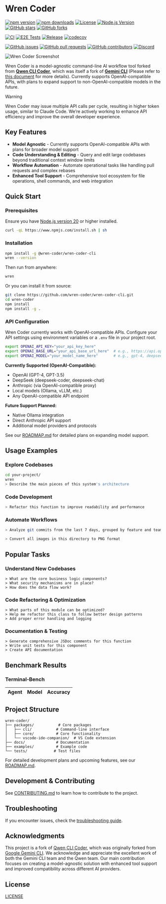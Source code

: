 # Wren Coder

[![npm version](https://badge.fury.io/js/@wren-coder%2Fwren-coder-cli.svg)](https://badge.fury.io/js/@wren-coder%2Fwren-coder-cli)
[![npm downloads](https://img.shields.io/npm/dm/@wren-coder/wren-coder-cli.svg)](https://www.npmjs.com/package/@wren-coder/wren-coder-cli)
[![License](https://img.shields.io/github/license/wren-coder/wren-coder-cli.svg)](https://github.com/wren-coder/wren-coder-cli/blob/main/LICENSE)
[![Node.js Version](https://img.shields.io/node/v/@wren-coder/wren-coder-cli.svg)](https://nodejs.org/)
[![GitHub stars](https://img.shields.io/github/stars/wren-coder/wren-coder-cli.svg?style=social)](https://github.com/wren-coder/wren-coder-cli/stargazers)
[![GitHub forks](https://img.shields.io/github/forks/wren-coder/wren-coder-cli.svg?style=social)](https://github.com/wren-coder/wren-coder-cli/network/members)

[![CI](https://github.com/wren-coder/wren-coder-cli/actions/workflows/ci.yml/badge.svg)](https://github.com/wren-coder/wren-coder-cli/actions/workflows/ci.yml)
[![E2E Tests](https://github.com/wren-coder/wren-coder-cli/actions/workflows/e2e.yml/badge.svg)](https://github.com/wren-coder/wren-coder-cli/actions/workflows/e2e.yml)
[![Release](https://github.com/wren-coder/wren-coder-cli/actions/workflows/release.yml/badge.svg)](https://github.com/wren-coder/wren-coder-cli/actions/workflows/release.yml)
[![codecov](https://codecov.io/gh/wren-coder/wren-coder-cli/branch/main/graph/badge.svg)](https://codecov.io/gh/wren-coder/wren-coder-cli)

[![GitHub issues](https://img.shields.io/github/issues/wren-coder/wren-coder-cli.svg)](https://github.com/wren-coder/wren-coder-cli/issues)
[![GitHub pull requests](https://img.shields.io/github/issues-pr/wren-coder/wren-coder-cli.svg)](https://github.com/wren-coder/wren-coder-cli/pulls)
[![GitHub contributors](https://img.shields.io/github/contributors/wren-coder/wren-coder-cli.svg)](https://github.com/wren-coder/wren-coder-cli/graphs/contributors)
[![Discord](https://img.shields.io/discord/1398016183252418590?color=7289da&label=Discord&logo=discord&logoColor=white)](https://discord.gg/aUnD2AQgHu)

![Wren Coder Screenshot](./docs/assets/wren-screenshot.png)

Wren Coder is a model-agnostic command-line AI workflow tool forked from [**Qwen CLI Coder**](https://github.com/QwenLM/Qwen-Code), which was itself a fork of [**Gemini CLI**](https://github.com/google-gemini/gemini-cli) (Please refer to [this document](./README.gemini.md) for more details). Currently supports OpenAI-compatible APIs, with plans to expand support to non-OpenAI-compatible models in the future.

> [!WARNING]
> Wren Coder may issue multiple API calls per cycle, resulting in higher token usage, similar to Claude Code. We’re actively working to enhance API efficiency and improve the overall developer experience.

## Key Features

- **Model Agnostic** - Currently supports OpenAI-compatible APIs with plans for broader model support
- **Code Understanding & Editing** - Query and edit large codebases beyond traditional context window limits
- **Workflow Automation** - Automate operational tasks like handling pull requests and complex rebases
- **Enhanced Tool Support** - Comprehensive tool ecosystem for file operations, shell commands, and web integration

## Quick Start

### Prerequisites

Ensure you have [Node.js version 20](https://nodejs.org/en/download) or higher installed.

```bash
curl -qL https://www.npmjs.com/install.sh | sh
```

### Installation

```bash
npm install -g @wren-coder/wren-coder-cli
wren --version
```

Then run from anywhere:

```bash
wren
```

Or you can install it from source:

```bash
git clone https://github.com/wren-coder/wren-coder-cli.git
cd wren-coder
npm install
npm install -g .
```

### API Configuration

Wren Coder currently works with OpenAI-compatible APIs. Configure your API settings using environment variables or a `.env` file in your project root.

```bash
export OPENAI_API_KEY="your_api_key_here"
export OPENAI_BASE_URL="your_api_base_url_here"  # e.g., https://api.openai.com/v1
export OPENAI_MODEL="your_model_name_here"       # e.g., gpt-4, deepseek-coder, etc.
```

**Currently Supported (OpenAI-Compatible):**

- OpenAI (GPT-4, GPT-3.5)
- DeepSeek (deepseek-coder, deepseek-chat)
- Anthropic (via OpenAI-compatible proxy)
- Local models (Ollama, vLLM, etc.)
- Any OpenAI-compatible API endpoint

**Future Support Planned:**

- Native Ollama integration
- Direct Anthropic API support
- Additional model providers and protocols

See our [ROADMAP.md](./ROADMAP.md) for detailed plans on expanding model support.

## Usage Examples

### Explore Codebases

```sh
cd your-project/
wren
> Describe the main pieces of this system's architecture
```

### Code Development

```sh
> Refactor this function to improve readability and performance
```

### Automate Workflows

```sh
> Analyze git commits from the last 7 days, grouped by feature and team member
```

```sh
> Convert all images in this directory to PNG format
```

## Popular Tasks

### Understand New Codebases

```text
> What are the core business logic components?
> What security mechanisms are in place?
> How does the data flow work?
```

### Code Refactoring & Optimization

```text
> What parts of this module can be optimized?
> Help me refactor this class to follow better design patterns
> Add proper error handling and logging
```

### Documentation & Testing

```text
> Generate comprehensive JSDoc comments for this function
> Write unit tests for this component
> Create API documentation
```

## Benchmark Results

### Terminal-Bench

| Agent | Model | Accuracy |
| ----- | ----- | -------- |

## Project Structure

```
wren-coder/
├── packages/           # Core packages
│   ├── cli/           # Command-line interface
│   ├── core/          # Core functionality
│   └── vscode-ide-companion/  # VS Code extension
├── docs/              # Documentation
├── examples/          # Example code
└── tests/            # Test files
```

For detailed development plans and upcoming features, see our [ROADMAP.md](./ROADMAP.md).

## Development & Contributing

See [CONTRIBUTING.md](./CONTRIBUTING.md) to learn how to contribute to the project.

## Troubleshooting

If you encounter issues, check the [troubleshooting guide](docs/troubleshooting.md).

## Acknowledgments

This project is a fork of [Qwen CLI Coder](https://github.com/QwenLM/Qwen-Code), which was originally forked from [Google Gemini CLI](https://github.com/google-gemini/gemini-cli). We acknowledge and appreciate the excellent work of both the Gemini CLI team and the Qwen team. Our main contribution focuses on creating a model-agnostic solution with enhanced tool support and improved compatibility across different AI providers.

## License

[LICENSE](./LICENSE)
